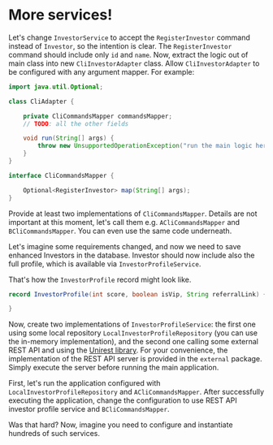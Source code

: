 # More services!

Let's change `InvestorService` to accept the `RegisterInvestor` command
instead of `Investor`,
so the
intention is clear. The `RegisterInvestor` command should include only `id` and
`name`.
Now, extract the logic out of main class into new
`CliInvestorAdapter` class. Allow `CliInvestorAdapter` to be configured with
any argument mapper. For example:

```java
import java.util.Optional;

class CliAdapter {

    private CliCommandsMapper commandsMapper;
    // TODO: all the other fields

    void run(String[] args) {
        throw new UnsupportedOperationException("run the main logic here");
    }
}

interface CliCommandsMapper {

    Optional<RegisterInvestor> map(String[] args);
}
```

Provide at least two implementations of `CliCommandsMapper`. Details are not
important at this moment, let's call them e.g. `ACliCommandsMapper` and
`BCliCommandsMapper`. You can
even use the same code underneath.

Let's imagine some requirements changed, and now we need to save
enhanced Investors in the database. Investor should now include also the
full profile, which is available via `InvestorProfileService`.

That's how the `InvestorProfile` record might look like.

```java
record InvestorProfile(int score, boolean isVip, String referralLink) {

}
```

Now, create two implementations of `InvestorProfileService`: the first one
using some local repository `LocalInvestorProfileRepository` (you can use the
in-memory implementation), and the second
one calling some external REST API and using
the [Unirest library](https://github.com/Kong/unirest-java).
For your convenience, the implementation of the REST API server is provided
in the `external` package. Simply execute the server before running the main
application.

First, let's run the application configured with
`LocalInvestorProfileRepository` and `ACliCommandsMapper`. After successfully
executing
the application, change the configuration to use REST API investor profile
service and `BCliCommandsMapper`.

Was that hard? Now, imagine you need to configure and instantiate hundreds
of such services.